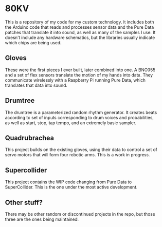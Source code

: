 # 80KV
This is a repository of my code for my custom technology. It includes both the Arduino code that reads and processes sensor data and the Pure Data patches that translate it into sound, as well as many of the samples I use. It doesn't include any hardware schematics, but the libraries usually indicate which chips are being used.

## Gloves
These were the first pieces I ever built, later combined into one. A BNO055 and a set of flex sensors translate the motion of my hands into data. They communicate wirelessly with a Raspberry Pi running Pure Data, which translates that data into sound.

## Drumtree
The drumtree is a parameterized random rhythm generator. It creates beats according to set of inputs corresponding to drum voices and probabilities, as well as start, stop, tap tempo, and an extremely basic sampler.

## Quadrubrachea
This project builds on the existing gloves, using their data to control a set of servo motors that will form four robotic arms. This is a work in progress.

## Supercollider
This project contains the WIP code changing from Pure Data to SuperCollider. This is the one under the most active development.

## Other stuff?
There may be other random or discontinued projects in the repo, but those three are the ones being maintained.
